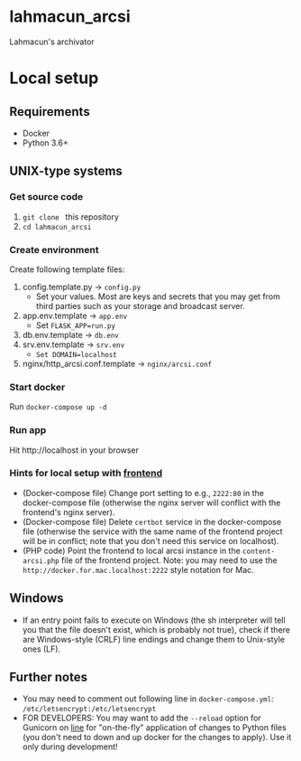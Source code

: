 # lahmacun_arcsi
Lahmacun's archivator  

# Local setup
## Requirements
 - Docker
 - Python 3.6+

## UNIX-type systems
### Get source code
1. `git clone ` this repository
2. `cd lahmacun_arcsi`

### Create environment
Create following template files:
1. config.template.py -> `config.py`
   * Set your values. Most are keys and secrets that you may get from third parties such as your storage and broadcast server. 
2. app.env.template -> `app.env`
   * Set `FLASK_APP=run.py`
3. db.env.template -> `db.env`
4. srv.env.template -> `srv.env`
   * `Set DOMAIN=localhost`
5. nginx/http_arcsi.conf.template -> `nginx/arcsi.conf`

### Start docker
Run `docker-compose up -d`

### Run app
Hit http://localhost in your browser

### Hints for local setup with [frontend](https://github.com/mmmnmnm/lahmacun)
   * (Docker-compose file) Change port setting to e.g., `2222:80` in the docker-compose file (otherwise the nginx server will conflict with the frontend's nginx server). 
   * (Docker-compose file) Delete `certbot` service in the docker-compose file (otherwise the service with the same name of the frontend project will be in conflict; note that you don't need this service on localhost). 
   * (PHP code) Point the frontend to local arcsi instance in the `content-arcsi.php` file of the frontend project. Note: you may need to use the `http://docker.for.mac.localhost:2222` style notation for Mac. 

## Windows
 - If an entry point fails to execute on Windows (the sh interpreter will tell you that the file doesn't exist, which is probably not true), check if there are Windows-style (CRLF) line endings and change them to Unix-style ones (LF). 

## Further notes
   * You may need to comment out following line in `docker-compose.yml`: `/etc/letsencrypt:/etc/letsencrypt`
   * FOR DEVELOPERS: You may want to add the `--reload` option for Gunicorn on [line]( https://github.com/mmmnmnm/lahmacun_arcsi/blob/42c0cbf3056af1dfdf49ba02f184db62a633c4dc/entrypoint.sh#L3) for "on-the-fly" application of changes to Python files (you don't need to down and up docker for the changes to apply). Use it only during development!
